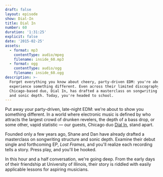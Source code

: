```yaml
---
draft: false
layout: episode
show: Dial-In
title: Dial In
number: 60
duration: '1:31:25'
explicit: false
date: '2015-02-25'
assets:
  - format: mp3
    contentType: audio/mpeg
    filename: inside_60.mp3
  - format: ogg
    contentType: audio/ogg
    filename: inside_60.ogg
description: >-
  Forget everything you know about cheery, party-driven EDM: you're about to
  experience something different. Even across their limited discography, the
  Chicago-based duo, Dial In, has drafted a masterclass on songwriting structure
  and sonic depth. Today, you're headed to school.
---
```

Put away your party-driven, late-night EDM: we're about to show you something different. In a world where electronic music is defined by who attracts the largest crowd of drunken revelers, the depth of a bass drop, or some other, vapid statistic &mdash;  our guests, Chicago duo [Dial In](http://dialinsound.com), stand apart.

Founded only a few years ago, Shane and Dan have already drafted a masterclass on songwriting structure and sonic depth. Examine their debut single and forthcoming EP, *Lost Frames*, and you'll realize each recording tells a story. Press play, and you'll be hooked.

In this hour and a half conversation, we're going deep. From the early days of their friendship at University of Illinois, their story is riddled with easily applicable lessons for aspiring musicians.